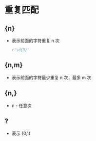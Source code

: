 # 重复匹配

## {n}

+ 表示前面的字符重复 n 次

  ```py
  r'\d{3}'
  ```

## {n,m}

+ 表示前面的字符最少重复 n 次，最多 m 次

## {n,}

+ n - 任意次

## ?

+ 表示 {0,1}
